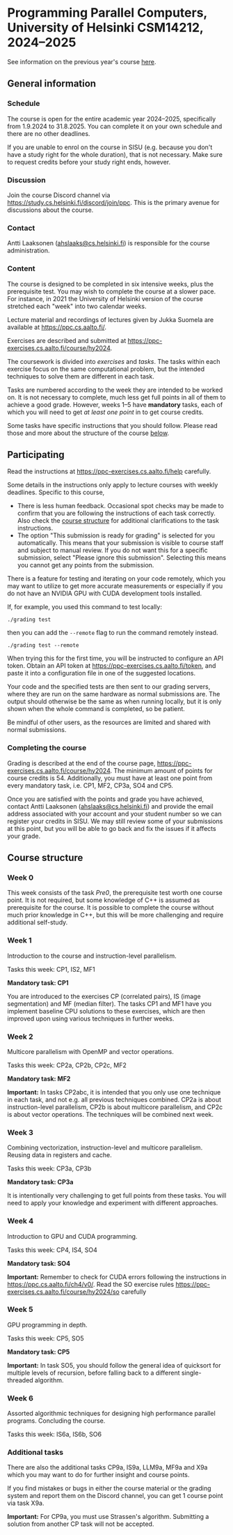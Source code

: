 # Programming Parallel Computers, University of Helsinki CSM14212, 2024–2025

See information on the previous year's course [here](/2023).

## General information

### Schedule

The course is open for the entire academic year 2024–2025, specifically from
1.9.2024 to 31.8.2025. You can complete it on your own schedule and there are
no other deadlines.

If you are unable to enrol on the course in SISU (e.g. because you don't have
a study right for the whole duration), that is not necessary. Make sure to
request credits before your study right ends, however.

### Discussion

Join the course Discord channel via
<https://study.cs.helsinki.fi/discord/join/ppc>. This is the primary avenue for
discussions about the course.

### Contact

Antti Laaksonen
([ahslaaks@cs.helsinki.fi](mailto:ahslaaks@cs.helsinki.fi)) is responsible
for the course administration.

### Content

The course is designed to be completed in six intensive weeks, plus the
prerequisite test. You may wish to complete the course at a slower pace. For
instance, in 2021 the University of Helsinki version of the course stretched
each "week" into two calendar weeks.

Lecture material and recordings of lectures given by Jukka Suomela are available
at <https://ppc.cs.aalto.fi/>.

Exercises are described and submitted at
<https://ppc-exercises.cs.aalto.fi/course/hy2024>.

The coursework is divided into _exercises_ and _tasks_. The tasks within each
exercise focus on the same computational problem, but the intended techniques
to solve them are different in each task.

Tasks are numbered according to the week they are intended to be worked on. It
is not necessary to complete, much less get full points in all of them to
achieve a good grade. However, weeks 1–5 have **mandatory** tasks, each of which
you will need to get *at least one point* in to get course credits.

Some tasks have specific instructions that you should follow. Please read those
and more about the structure of the course [below](#course-structure).

## Participating

Read the instructions at <https://ppc-exercises.cs.aalto.fi/help> carefully.

Some details in the instructions only apply to lecture courses with weekly
deadlines. Specific to this course,

- There is less human feedback. Occasional spot checks may be made to confirm
  that you are following the instructions of each task correctly. Also check
  the [course structure](#course-structure) for additional clarifications to
  the task instructions.
- The option "This submission is ready for grading" is selected for you
  automatically. This means that your submission is visible to course staff and
  subject to manual review. If you do not want this for a specific submission,
  select "Please ignore this submission". Selecting this means you cannot get
  any points from the submission.

There is a feature for testing and iterating on your code remotely, which
you may want to utilize to get more accurate measurements or especially if you
do not have an NVIDIA GPU with CUDA development tools installed.

If, for example, you used this command to test locally:

```
./grading test
```

then you can add the `--remote` flag to run the command remotely instead.

```
./grading test --remote
```

When trying this for the first time, you will be instructed to configure an API
token. Obtain an API token at <https://ppc-exercises.cs.aalto.fi/token>, and
paste it into a configuration file in one of the suggested locations.

Your code and the specified tests are then sent to our grading servers, where
they are run on the same hardware as normal submissions are. The output should
otherwise be the same as when running locally, but it is only shown when the
whole command is completed, so be patient.

Be mindful of other users, as the resources are limited and shared with normal
submissions.

### Completing the course

Grading is described at the end of the course page,
<https://ppc-exercises.cs.aalto.fi/course/hy2024>. The minimum amount of points
for course credits is 54. Additionally, you must have at least one point from
every mandatory task, i.e. CP1, MF2, CP3a, SO4 and CP5.

Once you are satisfied with the points and grade you have achieved, contact
Antti Laaksonen ([ahslaaks@cs.helsinki.fi](mailto:ahslaaks@cs.helsinki.fi)) and
provide the email address associated with your account and your student number
so we can register your credits in SISU. We may still review some of your
submissions at this point, but you will be able to go back and fix the issues
if it affects your grade.

## Course structure

### Week 0

This week consists of the task *Pre0*, the prerequisite test worth one course
point. It is not required, but some knowledge of C++ is assumed as
prerequisite for the course. It is possible to complete the course without
much prior knowledge in C++, but this will be more challenging and require
additional self-study.

### Week 1

Introduction to the course and instruction-level parallelism.

Tasks this week: CP1, IS2, MF1

**Mandatory task: CP1**

You are introduced to the exercises CP (correlated pairs), IS (image
segmentation) and MF (median filter). The tasks CP1 and MF1 have you implement
baseline CPU solutions to these exercises, which are then improved upon using
various techniques in further weeks.

### Week 2

Multicore parallelism with OpenMP and vector operations.

Tasks this week: CP2a, CP2b, CP2c, MF2

**Mandatory task: MF2**

**Important:** In tasks CP2abc, it is intended that you only use one technique
in each task, and not e.g. all previous techniques combined. CP2a is about
instruction-level parallelism, CP2b is about multicore parallelism, and CP2c is
about vector operations. The techniques will be combined next week.

### Week 3

Combining vectorization, instruction-level and multicore parallelism. Reusing
data in registers and cache.

Tasks this week: CP3a, CP3b

**Mandatory task: CP3a**

It is intentionally very challenging to get full points from these tasks. You
will need to apply your knowledge and experiment with different approaches.

### Week 4

Introduction to GPU and CUDA programming.

Tasks this week: CP4, IS4, SO4

**Mandatory task: SO4**

**Important:** Remember to check for CUDA errors following the instructions in
<https://ppc.cs.aalto.fi/ch4/v0/>. Read the SO exercise rules
<https://ppc-exercises.cs.aalto.fi/course/hy2024/so> carefully

### Week 5

GPU programming in depth.

Tasks this week: CP5, SO5

**Mandatory task: CP5**

**Important:** In task SO5, you should follow the general idea of quicksort for
multiple levels of recursion, before falling back to a different
single-threaded algorithm.

### Week 6

Assorted algorithmic techniques for designing high performance parallel
programs. Concluding the course.

Tasks this week: IS6a, IS6b, SO6

### Additional tasks

There are also the additional tasks CP9a, IS9a, LLM9a, MF9a and X9a which you
may want to do for further insight and course points.

If you find mistakes or bugs in either the course material or the grading
system and report them on the Discord channel, you can get 1 course point via
task X9a.

**Important:** For CP9a, you must use Strassen's algorithm. Submitting a
solution from another CP task will not be accepted.
